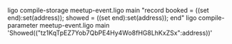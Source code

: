 ligo compile-storage  meetup-event.ligo main "record booked = ((set end):set(address)); showed = ((set end):set(address));  end"
ligo compile-parameter meetup-event.ligo main 'Showed(("tz1KqTpEZ7Yob7QbPE4Hy4Wo8fHG8LhKxZSx":address))'
